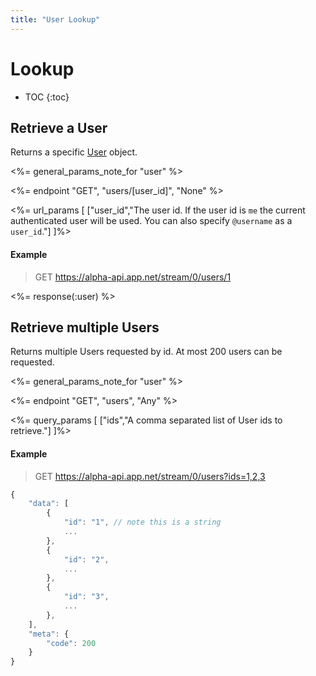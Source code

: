 ```yaml
---
title: "User Lookup"
---
```


# Lookup

* TOC
{:toc}

## Retrieve a User

Returns a specific <a href="/reference/resources/user/">User</a> object.

<%= general_params_note_for "user" %>

<%= endpoint "GET", "users/[user_id]", "None" %>

<%= url_params [
  ["user_id","The user id. If the user id is <code>me</code> the current authenticated user will be used. You can also specify <code>@username</code> as a <code>user_id</code>."]
]%>

#### Example

> GET https://alpha-api.app.net/stream/0/users/1

<%= response(:user) %>

## Retrieve multiple Users
Returns multiple Users requested by id. At most 200 users can be requested.

<%= general_params_note_for "user" %>

<%= endpoint "GET", "users", "Any" %>

<%= query_params [
  ["ids","A comma separated list of User ids to retrieve."]
]%>

#### Example

> GET https://alpha-api.app.net/stream/0/users?ids=1,2,3

~~~ js
{
    "data": [
        {
            "id": "1", // note this is a string
            ...
        },
        {
            "id": "2",
            ...
        },
        {
            "id": "3",
            ...
        },
    ],
    "meta": {
        "code": 200
    }
}
~~~
